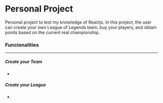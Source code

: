 
# Personal Project

Personal project to test my knowledge of Reactjs. In this project, the user can create your own League of Legends team,
buy your players, and obtain points based on the current real championship.


### Funcionalities
___

##### Create your Team

-

##### Create your League

-




